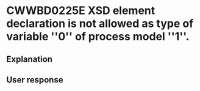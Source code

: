 # CWWBD0225E XSD element declaration is not allowed as type of variable ''0'' of process model ''1''.

## Explanation

## User response